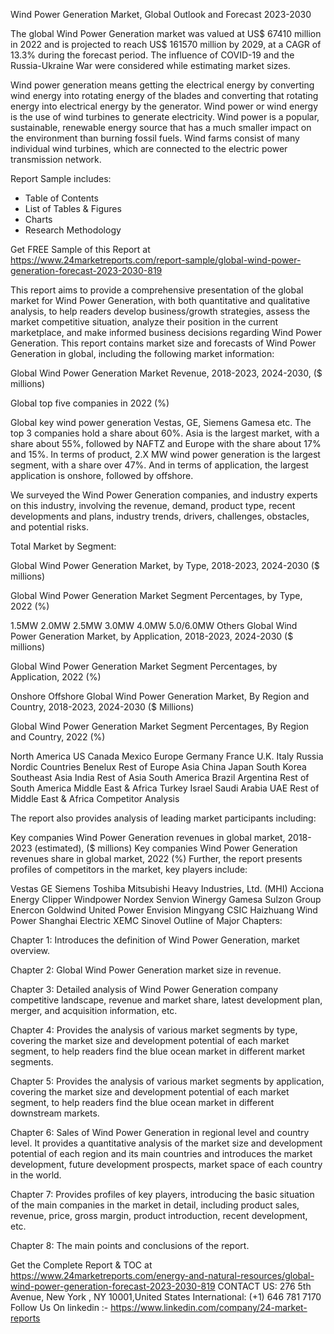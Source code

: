 Wind Power Generation Market, Global Outlook and Forecast 2023-2030

The global Wind Power Generation market was valued at US$ 67410 million in 2022 and is projected to reach US$ 161570 million by 2029, at a CAGR of 13.3% during the forecast period. The influence of COVID-19 and the Russia-Ukraine War were considered while estimating market sizes.

Wind power generation means getting the electrical energy by converting wind energy into rotating energy of the blades and converting that rotating energy into electrical energy by the generator. Wind power or wind energy is the use of wind turbines to generate electricity. Wind power is a popular, sustainable, renewable energy source that has a much smaller impact on the environment than burning fossil fuels. Wind farms consist of many individual wind turbines, which are connected to the electric power transmission network.

Report Sample includes:
- Table of Contents
- List of Tables & Figures
- Charts
- Research Methodology

Get FREE Sample of this Report at https://www.24marketreports.com/report-sample/global-wind-power-generation-forecast-2023-2030-819

This report aims to provide a comprehensive presentation of the global market for Wind Power Generation, with both quantitative and qualitative analysis, to help readers develop business/growth strategies, assess the market competitive situation, analyze their position in the current marketplace, and make informed business decisions regarding Wind Power Generation. This report contains market size and forecasts of Wind Power Generation in global, including the following market information:

Global Wind Power Generation Market Revenue, 2018-2023, 2024-2030, ($ millions)

Global top five companies in 2022 (%)

Global key wind power generation Vestas, GE, Siemens Gamesa etc. The top 3 companies hold a share about 60%. Asia is the largest market, with a share about 55%, followed by NAFTZ and Europe with the share about 17% and 15%. In terms of product, 2.X MW wind power generation is the largest segment, with a share over 47%. And in terms of application, the largest application is onshore, followed by offshore.

We surveyed the Wind Power Generation companies, and industry experts on this industry, involving the revenue, demand, product type, recent developments and plans, industry trends, drivers, challenges, obstacles, and potential risks.

Total Market by Segment:

Global Wind Power Generation Market, by Type, 2018-2023, 2024-2030 ($ millions)

Global Wind Power Generation Market Segment Percentages, by Type, 2022 (%)

1.5MW
2.0MW
2.5MW
3.0MW
4.0MW
5.0/6.0MW
Others
Global Wind Power Generation Market, by Application, 2018-2023, 2024-2030 ($ millions)

Global Wind Power Generation Market Segment Percentages, by Application, 2022 (%)

Onshore
Offshore
Global Wind Power Generation Market, By Region and Country, 2018-2023, 2024-2030 ($ Millions)

Global Wind Power Generation Market Segment Percentages, By Region and Country, 2022 (%)

North America
US
Canada
Mexico
Europe
Germany
France
U.K.
Italy
Russia
Nordic Countries
Benelux
Rest of Europe
Asia
China
Japan
South Korea
Southeast Asia
India
Rest of Asia
South America
Brazil
Argentina
Rest of South America
Middle East & Africa
Turkey
Israel
Saudi Arabia
UAE
Rest of Middle East & Africa
Competitor Analysis

The report also provides analysis of leading market participants including:

Key companies Wind Power Generation revenues in global market, 2018-2023 (estimated), ($ millions)
Key companies Wind Power Generation revenues share in global market, 2022 (%)
Further, the report presents profiles of competitors in the market, key players include:

Vestas
GE
Siemens
Toshiba
Mitsubishi Heavy Industries, Ltd. (MHI)
Acciona Energy
Clipper Windpower
Nordex
Senvion
Winergy
Gamesa
Sulzon Group
Enercon
Goldwind
United Power
Envision
Mingyang
CSIC Haizhuang Wind Power
Shanghai Electric
XEMC
Sinovel
Outline of Major Chapters:

Chapter 1: Introduces the definition of Wind Power Generation, market overview.

Chapter 2: Global Wind Power Generation market size in revenue.

Chapter 3: Detailed analysis of Wind Power Generation company competitive landscape, revenue and market share, latest development plan, merger, and acquisition information, etc.

Chapter 4: Provides the analysis of various market segments by type, covering the market size and development potential of each market segment, to help readers find the blue ocean market in different market segments.

Chapter 5: Provides the analysis of various market segments by application, covering the market size and development potential of each market segment, to help readers find the blue ocean market in different downstream markets.

Chapter 6: Sales of Wind Power Generation in regional level and country level. It provides a quantitative analysis of the market size and development potential of each region and its main countries and introduces the market development, future development prospects, market space of each country in the world.

Chapter 7: Provides profiles of key players, introducing the basic situation of the main companies in the market in detail, including product sales, revenue, price, gross margin, product introduction, recent development, etc.

Chapter 8: The main points and conclusions of the report.

Get the Complete Report & TOC at https://www.24marketreports.com/energy-and-natural-resources/global-wind-power-generation-forecast-2023-2030-819
CONTACT US:
276 5th Avenue, New York , NY 10001,United States
International: (+1) 646 781 7170
Follow Us On linkedin :- https://www.linkedin.com/company/24-market-reports
